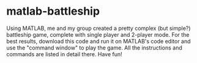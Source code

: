 ﻿# matlab-battleship
 Using MATLAB, me and my group created a pretty complex (but simple?) battleship game, complete with single player and 2-player mode. For the best results, download this code and run it on MATLAB's code editor and use the "command window" to play the game. All the instructions and commands are listed in detail there. Have fun!

